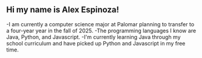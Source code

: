 ## Hi my name is Alex Espinoza!
<!---
alexespinoza28/alexespinoza28 is a ✨ special ✨ repository because its `README.md` (this file) appears on your GitHub profile.
You can click the Preview link to take a look at your changes.
--->

-I am currently a computer science major at Palomar planning to transfer to a four-year year in the fall of 2025.
-The programming languages I know are Java, Python, and Javascript.
-I'm currently learning Java through my school curriculum and have picked up Python and Javascript in my free time.
